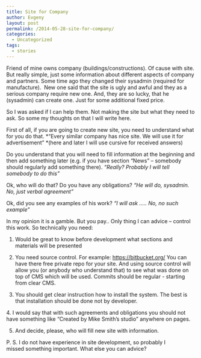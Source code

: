 ```yaml
---
title: Site for Company
author: Evgeny
layout: post
permalink: /2014-05-28-site-for-company/
categories:
  - Uncategorized
tags:
  - stories
---
```

Friend of mine owns company (buildings/constructions). Of cause with site. But really simple, just some information about different aspects of company and partners. Some time ago they changed their sysadmin (required for manufacture).  New one said that the site is ugly and awful and they as a serious company require new one. And, they are so lucky, that he (sysadmin) can create one. Just for some additional fixed price.<!--more-->

So I was asked if I can help them. Not making the site but what they need to ask. So some my thoughts on that I will write here.

First of all, if you are going to create new site, you need to understand what for you do that. *&#8220;Every similar company has nice site. We will use it for advertisement&#8221; *(here and later I will use cursive for received answers)

Do you understand that you will need to fill information at the beginning and then add something later (e.g. if you have section &#8220;News&#8221; &#8211; somebody should regularly add something there). *&#8220;Really? Probably I will tell somebody to do this&#8221;*

Ok, who will do that? Do you have any obligations? *&#8220;He will do, sysadmin. No, just verbal agreement&#8221;*

Ok, did you see any examples of his work? *&#8220;I will ask ….. No, no such example&#8221;*

In my opinion it is a gamble. But you pay.. Only thing I can advice &#8211; control this work. So technically you need:

1. Would be great to know before development what sections and materials will be presented

2. You need source control. For example: https://bitbucket.org/ You can have there free private repo for your site. And using source control will allow you (or anybody who understand that) to see what was done on top of CMS which will be used. Commits should be regular - starting from clear CMS.

3. You should get clear instruction how to install the system. The best is that installation should be done not by developer.

4. I would say that with such agreements and obligations you should not have something like &#8220;Created by Mike Smith&#8217;s studio&#8221; anywhere on pages.

5. And decide, please, who will fill new site with information.

P. S. I do not have experience in site development, so probably I missed something important. What else you can advice?